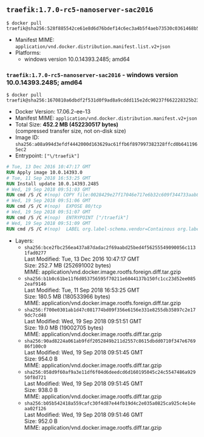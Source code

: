 ## `traefik:1.7.0-rc5-nanoserver-sac2016`

```console
$ docker pull traefik@sha256:528f885542ce61e8d6d76bdef14c6ec3a4b5f4aeb73530c0361468b5675176da
```

-	Manifest MIME: `application/vnd.docker.distribution.manifest.list.v2+json`
-	Platforms:
	-	windows version 10.0.14393.2485; amd64

### `traefik:1.7.0-rc5-nanoserver-sac2016` - windows version 10.0.14393.2485; amd64

```console
$ docker pull traefik@sha256:1670810a6dbdf2f531d0f9ad8a9cddd115e2dc90237f662228325b2305b0348d
```

-	Docker Version: 17.06.2-ee-13
-	Manifest MIME: `application/vnd.docker.distribution.manifest.v2+json`
-	Total Size: **452.2 MB (452230517 bytes)**  
	(compressed transfer size, not on-disk size)
-	Image ID: `sha256:a08a994d3efdf4442000d163629ac61ffb6f897997382328ffcd0b6411965ec2`
-	Entrypoint: `["\/traefik"]`

```dockerfile
# Tue, 13 Dec 2016 10:47:17 GMT
RUN Apply image 10.0.14393.0
# Tue, 11 Sep 2018 16:53:25 GMT
RUN Install update 10.0.14393.2485
# Wed, 19 Sep 2018 09:51:03 GMT
RUN cmd /S /C #(nop) COPY file:0028429e27f17046e717e6b32c609f344733aab8517f4c8b096248b2aed41bb4 in \traefik.exe 
# Wed, 19 Sep 2018 09:51:06 GMT
RUN cmd /S /C #(nop)  EXPOSE 80/tcp
# Wed, 19 Sep 2018 09:51:07 GMT
RUN cmd /S /C #(nop)  ENTRYPOINT ["/traefik"]
# Wed, 19 Sep 2018 09:51:09 GMT
RUN cmd /S /C #(nop)  LABEL org.label-schema.vendor=Containous org.label-schema.url=https://traefik.io org.label-schema.name=Traefik org.label-schema.description=A modern reverse-proxy org.label-schema.version=v1.7.0-rc5 org.label-schema.docker.schema-version=1.0
```

-	Layers:
	-	`sha256:bce2fbc256ea437a87dadac2f69aabd25bed4f56255549090056c1131fad0277`  
		Last Modified: Tue, 13 Dec 2016 10:47:17 GMT  
		Size: 252.7 MB (252691002 bytes)  
		MIME: application/vnd.docker.image.rootfs.foreign.diff.tar.gzip
	-	`sha256:b1b0c61be11f6d053756595f70211e6044137b150fc1cc23d52ee0852eaf9146`  
		Last Modified: Tue, 11 Sep 2018 16:53:25 GMT  
		Size: 180.5 MB (180533966 bytes)  
		MIME: application/vnd.docker.image.rootfs.foreign.diff.tar.gzip
	-	`sha256:f700e0301ab1d47c081774bd09f356e6156e331e8255db35897c2e179dc7cd48`  
		Last Modified: Wed, 19 Sep 2018 09:51:51 GMT  
		Size: 19.0 MB (19002705 bytes)  
		MIME: application/vnd.docker.image.rootfs.diff.tar.gzip
	-	`sha256:90ad8224a061ab9fdf2052849b211d2557c8615dbdd0710f347e676986f100c0`  
		Last Modified: Wed, 19 Sep 2018 09:51:45 GMT  
		Size: 954.0 B  
		MIME: application/vnd.docker.image.rootfs.diff.tar.gzip
	-	`sha256:058d9f60af9a3e11df6f04d6deedcd6d160195045c24c5547486a92950f8d721`  
		Last Modified: Wed, 19 Sep 2018 09:51:45 GMT  
		Size: 938.0 B  
		MIME: application/vnd.docker.image.rootfs.diff.tar.gzip
	-	`sha256:b05b542418a559cafc30f4d87e44fb19d4c2e035a0825ca925c4e14eaa02f126`  
		Last Modified: Wed, 19 Sep 2018 09:51:46 GMT  
		Size: 952.0 B  
		MIME: application/vnd.docker.image.rootfs.diff.tar.gzip

